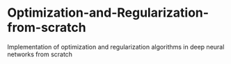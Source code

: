 # Optimization-and-Regularization-from-scratch
Implementation of optimization and regularization algorithms in deep neural networks from scratch
